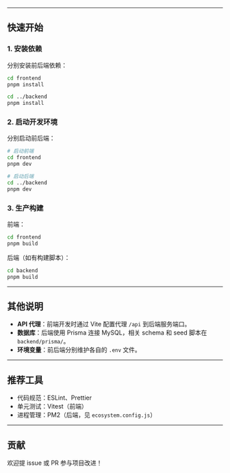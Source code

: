 
---

## 快速开始

### 1. 安装依赖

分别安装前后端依赖：

```bash
cd frontend
pnpm install

cd ../backend
pnpm install
```

### 2. 启动开发环境

分别启动前后端：

```bash
# 启动前端
cd frontend
pnpm dev

# 启动后端
cd ../backend
pnpm dev
```

### 3. 生产构建

前端：

```bash
cd frontend
pnpm build
```

后端（如有构建脚本）：

```bash
cd backend
pnpm build
```

---

## 其他说明

- **API 代理**：前端开发时通过 Vite 配置代理 `/api` 到后端服务端口。
- **数据库**：后端使用 Prisma 连接 MySQL，相关 schema 和 seed 脚本在 `backend/prisma/`。
- **环境变量**：前后端分别维护各自的 `.env` 文件。

---

## 推荐工具

- 代码规范：ESLint、Prettier
- 单元测试：Vitest（前端）
- 进程管理：PM2（后端，见 `ecosystem.config.js`）

---

## 贡献

欢迎提 issue 或 PR 参与项目改进！
